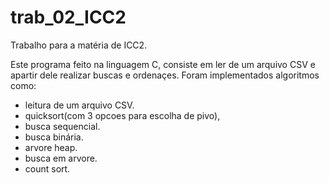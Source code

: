 # trab_02_ICC2
Trabalho para a matéria de ICC2.

 Este programa feito na linguagem C, consiste em ler de um arquivo CSV e apartir dele realizar buscas e ordenaçes.
 Foram implementados algoritmos como:
  - leitura de um arquivo CSV.
  - quicksort(com 3 opcoes para escolha de pivo), 
  - busca sequencial.
  - busca binária.
  - arvore heap.
  - busca em arvore.
  - count sort.
